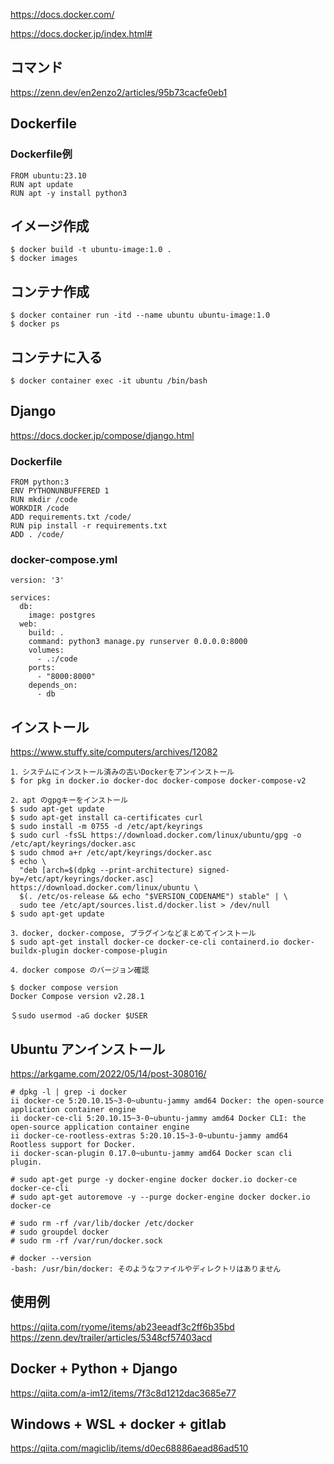 https://docs.docker.com/

https://docs.docker.jp/index.html#

## コマンド
https://zenn.dev/en2enzo2/articles/95b73cacfe0eb1

## Dockerfile
###  Dockerfile例
```
FROM ubuntu:23.10
RUN apt update
RUN apt -y install python3
```

## イメージ作成
```
$ docker build -t ubuntu-image:1.0 .
$ docker images
```

## コンテナ作成
```
$ docker container run -itd --name ubuntu ubuntu-image:1.0
$ docker ps
```

## コンテナに入る
```
$ docker container exec -it ubuntu /bin/bash
```

## Django
https://docs.docker.jp/compose/django.html

### Dockerfile
```
FROM python:3
ENV PYTHONUNBUFFERED 1
RUN mkdir /code
WORKDIR /code
ADD requirements.txt /code/
RUN pip install -r requirements.txt
ADD . /code/
```
### docker-compose.yml
```
version: '3'

services:
  db:
    image: postgres
  web:
    build: .
    command: python3 manage.py runserver 0.0.0.0:8000
    volumes:
      - .:/code
    ports:
      - "8000:8000"
    depends_on:
      - db
```

## インストール
https://www.stuffy.site/computers/archives/12082
```
1．システムにインストール済みの古いDockerをアンインストール
$ for pkg in docker.io docker-doc docker-compose docker-compose-v2

2．apt のgpgキーをインストール
$ sudo apt-get update
$ sudo apt-get install ca-certificates curl
$ sudo install -m 0755 -d /etc/apt/keyrings
$ sudo curl -fsSL https://download.docker.com/linux/ubuntu/gpg -o /etc/apt/keyrings/docker.asc
$ sudo chmod a+r /etc/apt/keyrings/docker.asc
$ echo \
  "deb [arch=$(dpkg --print-architecture) signed-by=/etc/apt/keyrings/docker.asc] https://download.docker.com/linux/ubuntu \
  $(. /etc/os-release && echo "$VERSION_CODENAME") stable" | \
  sudo tee /etc/apt/sources.list.d/docker.list > /dev/null
$ sudo apt-get update

3．docker, docker-compose, プラグインなどまとめてインストール
$ sudo apt-get install docker-ce docker-ce-cli containerd.io docker-buildx-plugin docker-compose-plugin

4．docker compose のバージョン確認

$ docker compose version
Docker Compose version v2.28.1

＄sudo usermod -aG docker $USER
```

## Ubuntu アンインストール
https://arkgame.com/2022/05/14/post-308016/
```
# dpkg -l | grep -i docker
ii docker-ce 5:20.10.15~3-0~ubuntu-jammy amd64 Docker: the open-source application container engine
ii docker-ce-cli 5:20.10.15~3-0~ubuntu-jammy amd64 Docker CLI: the open-source application container engine
ii docker-ce-rootless-extras 5:20.10.15~3-0~ubuntu-jammy amd64 Rootless support for Docker.
ii docker-scan-plugin 0.17.0~ubuntu-jammy amd64 Docker scan cli plugin.

# sudo apt-get purge -y docker-engine docker docker.io docker-ce docker-ce-cli
# sudo apt-get autoremove -y --purge docker-engine docker docker.io docker-ce

# sudo rm -rf /var/lib/docker /etc/docker
# sudo groupdel docker
# sudo rm -rf /var/run/docker.sock

# docker --version
-bash: /usr/bin/docker: そのようなファイルやディレクトリはありません
```
## 使用例
https://qiita.com/ryome/items/ab23eeadf3c2ff6b35bd
https://zenn.dev/trailer/articles/5348cf57403acd

## Docker + Python + Django
https://qiita.com/a-im12/items/7f3c8d1212dac3685e77

## Windows + WSL + docker + gitlab
https://qiita.com/magiclib/items/d0ec68886aead86ad510
